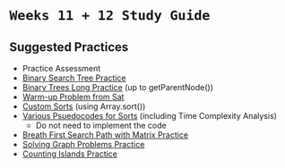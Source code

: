 # `Weeks 11 + 12 Study Guide`

## Suggested Practices
- Practice Assessment
- [Binary Search Tree Practice](https://open.appacademy.io/learn/js-py---pt-sep-2023-online/week-11---binary-search-and-trees/binary-search-tree-practice-part-1)
- [Binary Trees Long Practice](https://open.appacademy.io/learn/js-py---pt-sep-2023-online/week-11---binary-search-and-trees/binary-trees-long-practice) (up to getParentNode())
- [Warm-up Problem from Sat](../1-Section/11-week/5-day/README.md)
- [Custom Sorts](https://open.appacademy.io/learn/js-py---pt-sep-2023-online/week-12---sorts-and-graphs/custom-sorting-project) (using Array.sort())
- [Various Psuedocodes for Sorts](../1-Section/11-week/5-day/README.md) (including Time Complexity Analysis)
  - Do not need to implement the code
- [Breath First Search Path with Matrix Practice](https://open.appacademy.io/learn/js-py---pt-sep-2023-online/week-12---sorts-and-graphs/breadth-first-search-path-with-matrix-practice)
- [Solving Graph Problems Practice](https://open.appacademy.io/learn/js-py---pt-sep-2023-online/week-12---sorts-and-graphs/solving-graph-problems-practice-part-1)
- [Counting Islands Practice](https://open.appacademy.io/learn/js-py---pt-sep-2023-online/week-12---sorts-and-graphs/counting-islands-practice-part-1)